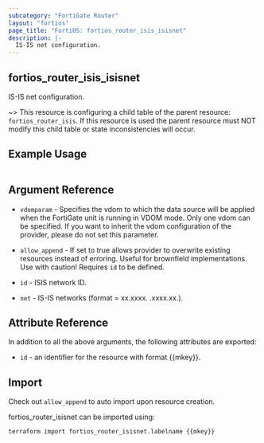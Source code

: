 ```yaml
---
subcategory: "FortiGate Router"
layout: "fortios"
page_title: "FortiOS: fortios_router_isis_isisnet"
description: |-
  IS-IS net configuration.
---
```


## fortios_router_isis_isisnet
IS-IS net configuration.

~> This resource is configuring a child table of the parent resource: `fortios_router_isis`. If this resource is used the parent resource must NOT modify this child table or state inconsistencies will occur.


## Example Usage

```hcl

```

## Argument Reference
* `vdomparam` - Specifies the vdom to which the data source will be applied when the FortiGate unit is running in VDOM mode. Only one vdom can be specified. If you want to inherit the vdom configuration of the provider, please do not set this parameter.
* `allow_append` - If set to true allows provider to overwrite existing resources instead of erroring. Useful for brownfield implementations. Use with caution! Requires `id` to be defined.

* `id` - ISIS network ID.
* `net` - IS-IS networks (format = xx.xxxx.  .xxxx.xx.).

## Attribute Reference

In addition to all the above arguments, the following attributes are exported:
* `id` - an identifier for the resource with format {{mkey}}.

## Import

Check out `allow_append` to auto import upon resource creation.

fortios_router_isisnet can be imported using:
```sh
terraform import fortios_router_isisnet.labelname {{mkey}}
```
